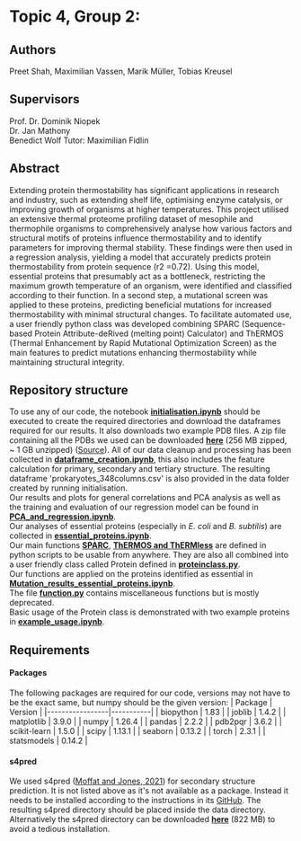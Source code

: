 # Topic 4, Group 2: 
## Authors
Preet Shah, Maximilian Vassen, Marik Müller, Tobias Kreusel
## Supervisors
Prof. Dr. Dominik Niopek\
Dr. Jan Mathony\
Benedict Wolf
Tutor: Maximilian Fidlin

## Abstract
Extending protein thermostability has significant applications in research and industry, such as extending shelf life, optimising enzyme catalysis, or improving growth of organisms at higher temperatures. This project utilised an extensive thermal proteome profiling dataset of mesophile and thermophile organisms to comprehensively analyse how various factors and structural motifs of proteins influence thermostability and to identify parameters for improving thermal stability. These findings were then used in a regression analysis, yielding a model that accurately predicts protein thermostability from protein sequence (r2 =0.72). Using this model, essential proteins that presumably act as a bottleneck, restricting the maximum growth temperature of an organism, were identified and classified according to their function. In a second step, a mutational screen was applied to these proteins, predicting beneficial mutations for increased thermostability with minimal structural changes. To facilitate automated use, a user friendly python class was developed combining SPARC (Sequence-based Protein Attribute-deRived (melting point) Calculator) and ThERMOS (Thermal Enhancement by Rapid Mutational Optimization Screen) as the main features to predict mutations enhancing thermostability while maintaining structural integrity. 

## Repository structure
To use any of our code, the notebook **[initialisation.ipynb](https://github.com/datascience-mobi-2024/topic04_02/blob/main/initialisation.ipynb)** should be executed to create the required directories and download the dataframes required for our results. It also downloads two example PDB files. A zip file containing all the PDBs we used can be downloaded **[here](https://drive.google.com/file/d/1XFvu7OAfv0gtHU_4MM0vuoPFaZVmM7T2/view?usp=sharing)** (256 MB zipped, ~ 1 GB unzipped) ([Source](https://alphafold.ebi.ac.uk/)).
All of our data cleanup and processing has been collected in **[dataframe_creation.ipynb](https://github.com/datascience-mobi-2024/topic04_02/blob/main/dataframe_creation.ipynb)**, this also includes the feature calculation for primary, secondary and tertiary structure. The resulting dataframe 'prokaryotes_348columns.csv' is also provided in the data folder created by running initialisation.\
Our results and plots for general correlations and PCA analysis as well as the training and evaluation of our regression model can be found in **[PCA_and_regression.ipynb](https://github.com/datascience-mobi-2024/topic04_02/blob/main/PCA_and_regression.ipynb)**.\
Our analyses of essential proteins (especially in *E. coli* and *B. subtilis*) are collected in **[essential_proteins.ipynb](https://github.com/datascience-mobi-2024/topic04_02/blob/main/essential_proteins.ipynb)**.\
Our main functions **[SPARC](https://github.com/datascience-mobi-2024/topic04_02/blob/main/SPARC.py)**, **[ThERMOS and ThERMless](https://github.com/datascience-mobi-2024/topic04_02/blob/main/ThERMOS.py)** are defined in python scripts to be usable from anywhere. They are also all combined into a user friendly class called Protein defined in **[proteinclass.py](https://github.com/datascience-mobi-2024/topic04_02/blob/main/proteinclass.py)**.\
Our functions are applied on the proteins identified as essential in **[Mutation_results_essential_proteins.ipynb](https://github.com/datascience-mobi-2024/topic04_02/blob/main/Mutation_results_essential_proteins.ipynb)**.\
The file **[function.py](https://github.com/datascience-mobi-2024/topic04_02/blob/main/function.py)** contains miscellaneous functions but is mostly deprecated.\
Basic usage of the Protein class is demonstrated with two example proteins in **[example_usage.ipynb](https://github.com/datascience-mobi-2024/topic04_02/blob/main/example_usage.ipynb)**.
## Requirements
#### Packages
The following packages are required for our code, versions may not have to be the exact same, but numpy should be the given version:
| Package         | Version   |
|-----------------|-----------|
| biopython       | 1.83      |
| joblib          | 1.4.2     |
| matplotlib      | 3.9.0     |
| numpy           | 1.26.4    |
| pandas          | 2.2.2     |
| pdb2pqr         | 3.6.2     |
| scikit-learn    | 1.5.0     |
| scipy           | 1.13.1    |
| seaborn         | 0.13.2    |
| torch           | 2.3.1     |
| statsmodels     | 0.14.2    |
#### s4pred
We used s4pred ([Moffat and Jones, 2021](https://doi.org/10.1093/bioinformatics/btab491)) for secondary structure prediction. It is not listed above as it's not available as a package. Instead it needs to be installed according to the instructions in its [GitHub](https://github.com/psipred/s4pred). The resulting s4pred directory should be placed inside the data directory. Alternatively the s4pred directory can be downloaded **[here](https://drive.google.com/drive/folders/1IRUzcyfX_V62fG6OP2qfKQpIi4CGnjsd?usp=sharing)** (822 MB) to avoid a tedious installation.
